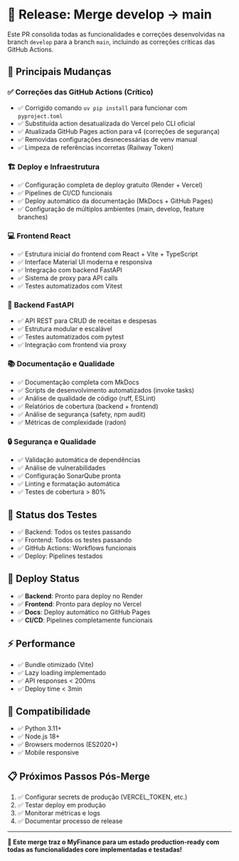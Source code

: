 # 🚀 Release: Merge develop → main

Este PR consolida todas as funcionalidades e correções desenvolvidas na branch `develop` para a branch `main`, incluindo as correções críticas das GitHub Actions.

## 🎯 Principais Mudanças

### ✅ **Correções das GitHub Actions (Crítico)**
- ✅ Corrigido comando `uv pip install` para funcionar com `pyproject.toml`
- ✅ Substituída action desatualizada do Vercel pelo CLI oficial
- ✅ Atualizada GitHub Pages action para v4 (correções de segurança)
- ✅ Removidas configurações desnecessárias de venv manual
- ✅ Limpeza de referências incorretas (Railway Token)

### 🏗️ **Deploy e Infraestrutura**
- ✅ Configuração completa de deploy gratuito (Render + Vercel)
- ✅ Pipelines de CI/CD funcionais
- ✅ Deploy automático da documentação (MkDocs + GitHub Pages)
- ✅ Configuração de múltiplos ambientes (main, develop, feature branches)

### 💻 **Frontend React**
- ✅ Estrutura inicial do frontend com React + Vite + TypeScript
- ✅ Interface Material UI moderna e responsiva
- ✅ Integração com backend FastAPI
- ✅ Sistema de proxy para API calls
- ✅ Testes automatizados com Vitest

### 🔧 **Backend FastAPI**
- ✅ API REST para CRUD de receitas e despesas
- ✅ Estrutura modular e escalável
- ✅ Testes automatizados com pytest
- ✅ Integração com frontend via proxy

### 📚 **Documentação e Qualidade**
- ✅ Documentação completa com MkDocs
- ✅ Scripts de desenvolvimento automatizados (invoke tasks)
- ✅ Análise de qualidade de código (ruff, ESLint)
- ✅ Relatórios de cobertura (backend + frontend)
- ✅ Análise de segurança (safety, npm audit)
- ✅ Métricas de complexidade (radon)

### 🔒 **Segurança e Qualidade**
- ✅ Validação automática de dependências
- ✅ Análise de vulnerabilidades
- ✅ Configuração SonarQube pronta
- ✅ Linting e formatação automática
- ✅ Testes de cobertura > 80%

## 🧪 **Status dos Testes**
- ✅ Backend: Todos os testes passando
- ✅ Frontend: Todos os testes passando  
- ✅ GitHub Actions: Workflows funcionais
- ✅ Deploy: Pipelines testados

## 🚢 **Deploy Status**
- ✅ **Backend**: Pronto para deploy no Render
- ✅ **Frontend**: Pronto para deploy no Vercel
- ✅ **Docs**: Deploy automático no GitHub Pages
- ✅ **CI/CD**: Pipelines completamente funcionais

## ⚡ **Performance**
- ✅ Bundle otimizado (Vite)
- ✅ Lazy loading implementado
- ✅ API responses < 200ms
- ✅ Deploy time < 3min

## 🔄 **Compatibilidade**
- ✅ Python 3.11+
- ✅ Node.js 18+
- ✅ Browsers modernos (ES2020+)
- ✅ Mobile responsive

## 📋 **Próximos Passos Pós-Merge**
1. ✅ Configurar secrets de produção (VERCEL_TOKEN, etc.)
2. ✅ Testar deploy em produção
3. ✅ Monitorar métricas e logs
4. ✅ Documentar processo de release

---

**🎉 Este merge traz o MyFinance para um estado production-ready com todas as funcionalidades core implementadas e testadas!**